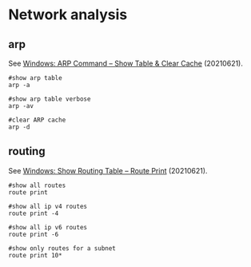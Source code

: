 # Network analysis

## arp

See [Windows: ARP Command – Show Table & Clear Cache](https://www.shellhacks.com/windows-arp-command-show-table-clear-cache/) (20210621).

```
#show arp table
arp -a

#show arp table verbose
arp -av

#clear ARP cache
arp -d
```

## routing

See [Windows: Show Routing Table – Route Print](https://www.shellhacks.com/windows-show-routing-table-route-print/) (20210621).

```
#show all routes
route print

#show all ip v4 routes
route print -4

#show all ip v6 routes
route print -6

#show only routes for a subnet
route print 10*
```
